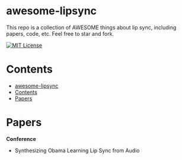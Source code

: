 # awesome-lipsync
This repo is a collection of AWESOME things about lip sync, including papers, code, etc. Feel free to star and fork.

[![MIT License](https://img.shields.io/badge/license-MIT-green.svg)](https://opensource.org/licenses/MIT) 


# Contents
- [awesome-lipsync](#awesome-lipsync)
- [Contents](#contents)
- [Papers](#papers)


# Papers
**Conference**
- Synthesizing Obama Learning Lip Sync from Audio
